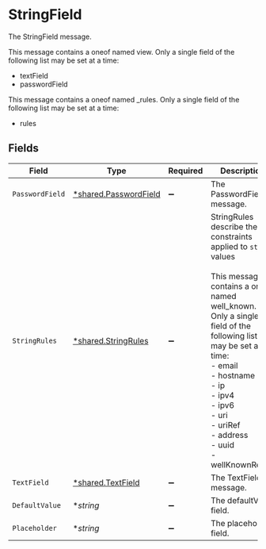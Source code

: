# StringField

The StringField message.

This message contains a oneof named view. Only a single field of the following list may be set at a time:
  - textField
  - passwordField


This message contains a oneof named _rules. Only a single field of the following list may be set at a time:
  - rules



## Fields

| Field                                                                                                                                                                                                                                                                                        | Type                                                                                                                                                                                                                                                                                         | Required                                                                                                                                                                                                                                                                                     | Description                                                                                                                                                                                                                                                                                  |
| -------------------------------------------------------------------------------------------------------------------------------------------------------------------------------------------------------------------------------------------------------------------------------------------- | -------------------------------------------------------------------------------------------------------------------------------------------------------------------------------------------------------------------------------------------------------------------------------------------- | -------------------------------------------------------------------------------------------------------------------------------------------------------------------------------------------------------------------------------------------------------------------------------------------- | -------------------------------------------------------------------------------------------------------------------------------------------------------------------------------------------------------------------------------------------------------------------------------------------- |
| `PasswordField`                                                                                                                                                                                                                                                                              | [*shared.PasswordField](../../../pkg/models/shared/passwordfield.md)                                                                                                                                                                                                                         | :heavy_minus_sign:                                                                                                                                                                                                                                                                           | The PasswordField message.                                                                                                                                                                                                                                                                   |
| `StringRules`                                                                                                                                                                                                                                                                                | [*shared.StringRules](../../../pkg/models/shared/stringrules.md)                                                                                                                                                                                                                             | :heavy_minus_sign:                                                                                                                                                                                                                                                                           | StringRules describe the constraints applied to `string` values<br/><br/>This message contains a oneof named well_known. Only a single field of the following list may be set at a time:<br/>  - email<br/>  - hostname<br/>  - ip<br/>  - ipv4<br/>  - ipv6<br/>  - uri<br/>  - uriRef<br/>  - address<br/>  - uuid<br/>  - wellKnownRegex<br/> |
| `TextField`                                                                                                                                                                                                                                                                                  | [*shared.TextField](../../../pkg/models/shared/textfield.md)                                                                                                                                                                                                                                 | :heavy_minus_sign:                                                                                                                                                                                                                                                                           | The TextField message.                                                                                                                                                                                                                                                                       |
| `DefaultValue`                                                                                                                                                                                                                                                                               | **string*                                                                                                                                                                                                                                                                                    | :heavy_minus_sign:                                                                                                                                                                                                                                                                           | The defaultValue field.                                                                                                                                                                                                                                                                      |
| `Placeholder`                                                                                                                                                                                                                                                                                | **string*                                                                                                                                                                                                                                                                                    | :heavy_minus_sign:                                                                                                                                                                                                                                                                           | The placeholder field.                                                                                                                                                                                                                                                                       |